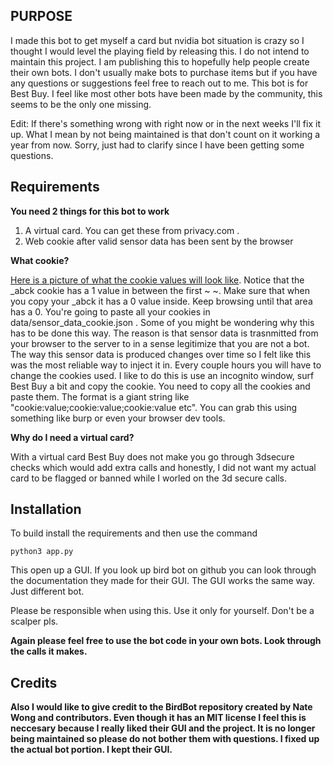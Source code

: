 ## PURPOSE
I made this bot to get myself a card but nvidia bot situation is crazy so I thought I would level the playing field by releasing this. I do not intend to maintain this project. I am publishing this to hopefully help people create their own bots. I don't usually make bots to purchase items but if you have any questions or suggestions feel free to reach out to me. This bot is for Best Buy. I feel like most other bots have been made by the community, this seems to be the only one missing.

Edit: If there's something wrong with right now or in the next weeks I'll fix it up. What I mean by not being maintained is that don't count on it working a year from now. Sorry, just had to clarify since I have been getting some questions.


## Requirements
**You need 2 things for this bot to work**
1. A virtual card. You can get these from privacy.com .
2. Web cookie after valid sensor data has been sent by the browser

**What cookie?**

[Here is a picture of what the cookie values will look like](https://imgs.developpaper.com/imgs/2561717502-cccff2c795e46080_articlex.png).
Notice that the _abck cookie has a 1 value in between the first ~ ~. Make sure that when you copy your _abck it has a 0 value inside. Keep browsing until that area has a 0. You're going to paste all your cookies in data/sensor_data_cookie.json . Some of you might be wondering why this has to be done this way. The reason is that sensor data is trasnmitted from your browser to the server to in a sense legitimize that you are not a bot. The way this sensor data is produced changes over time so I felt like this was the most reliable way to inject it in. Every couple hours you will have to change the cookies used. I like to do this is use an incognito window, surf Best Buy a bit and copy the cookie. You need to copy all the cookies and paste them. The format is a giant string like "cookie:value;cookie:value;cookie:value etc". You can grab this using something like burp or even your browser dev tools. 

**Why do I need a virtual card?**

With a virtual card Best Buy does not make you go through 3dsecure checks which would add extra calls and honestly, I did not want my actual card to be flagged or banned while I worled on the 3d secure calls.

## Installation
To build install the requirements and then use the command

`python3 app.py`

This open up a GUI. If you look up bird bot on github you can look through the documentation they made for their GUI. The GUI works the same way. Just different bot. 

Please be responsible when using this. Use it only for yourself. Don't be a scalper pls.

**Again please feel free to use the bot code in your own bots. Look through the calls it makes.** 

## Credits
**Also I would like to give credit to the BirdBot repository created by Nate Wong and contributors. Even though it has an MIT license I feel this is neccesary because I really liked their GUI and the project. It is no longer being maintained so please do not bother them with questions. I fixed up the actual bot portion. I kept their GUI.**
